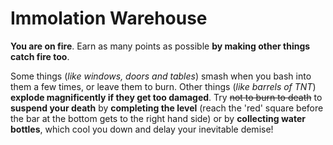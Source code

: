 Immolation Warehouse
====================

**You are on fire**.  Earn as many points as possible **by making other things catch fire too**.

Some things (_like windows, doors and tables_) smash when you bash into them a few times, or leave them to burn.  Other things (_like barrels of TNT_) **explode magnificently if they get too damaged**.  Try ~~not to burn to death~~ to **suspend your death** by **completing the level** (reach the 'red' square before the bar at the bottom gets to the right hand side) or by **collecting water bottles**, which cool you down and delay your inevitable demise!
